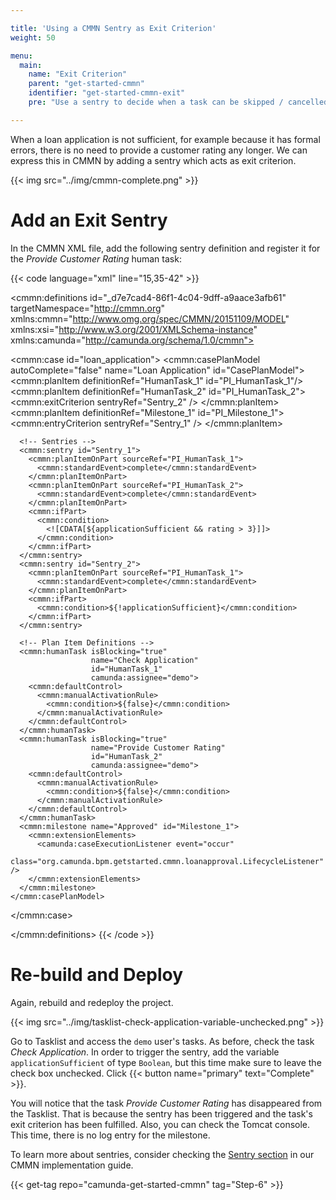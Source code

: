 ```yaml
---

title: 'Using a CMMN Sentry as Exit Criterion'
weight: 50

menu:
  main:
    name: "Exit Criterion"
    parent: "get-started-cmmn"
    identifier: "get-started-cmmn-exit"
    pre: "Use a sentry to decide when a task can be skipped / cancelled."

---
```


When a loan application is not sufficient, for example because it has formal errors, there is no need to provide a customer rating any longer. We can express this in CMMN by adding a sentry which acts as exit criterion.

{{< img src="../img/cmmn-complete.png" >}}


# Add an Exit Sentry

In the CMMN XML file, add the following sentry definition and register it for the *Provide Customer Rating* human task:


{{< code language="xml" line="15,35-42" >}}
<?xml version="1.0" encoding="UTF-8" standalone="yes"?>
<cmmn:definitions id="_d7e7cad4-86f1-4c04-9dff-a9aace3afb61"
        targetNamespace="http://cmmn.org"
        xmlns:cmmn="http://www.omg.org/spec/CMMN/20151109/MODEL"
        xmlns:xsi="http://www.w3.org/2001/XMLSchema-instance"
        xmlns:camunda="http://camunda.org/schema/1.0/cmmn">

  <cmmn:case id="loan_application">
    <cmmn:casePlanModel autoComplete="false"
                        name="Loan Application"
                        id="CasePlanModel">
      <!-- Plan Items -->
      <cmmn:planItem definitionRef="HumanTask_1" id="PI_HumanTask_1"/>
      <cmmn:planItem definitionRef="HumanTask_2" id="PI_HumanTask_2">
        <cmmn:exitCriterion sentryRef="Sentry_2" />
      </cmmn:planItem>
      <cmmn:planItem definitionRef="Milestone_1" id="PI_Milestone_1">
        <cmmn:entryCriterion sentryRef="Sentry_1" />
      </cmmn:planItem>

      <!-- Sentries -->
      <cmmn:sentry id="Sentry_1">
        <cmmn:planItemOnPart sourceRef="PI_HumanTask_1">
          <cmmn:standardEvent>complete</cmmn:standardEvent>
        </cmmn:planItemOnPart>
        <cmmn:planItemOnPart sourceRef="PI_HumanTask_2">
          <cmmn:standardEvent>complete</cmmn:standardEvent>
        </cmmn:planItemOnPart>
        <cmmn:ifPart>
          <cmmn:condition>
            <![CDATA[${applicationSufficient && rating > 3}]]>
          </cmmn:condition>
        </cmmn:ifPart>
      </cmmn:sentry>
      <cmmn:sentry id="Sentry_2">
        <cmmn:planItemOnPart sourceRef="PI_HumanTask_1">
          <cmmn:standardEvent>complete</cmmn:standardEvent>
        </cmmn:planItemOnPart>
        <cmmn:ifPart>
          <cmmn:condition>${!applicationSufficient}</cmmn:condition>
        </cmmn:ifPart>
      </cmmn:sentry>

      <!-- Plan Item Definitions -->
      <cmmn:humanTask isBlocking="true"
                      name="Check Application"
                      id="HumanTask_1"
                      camunda:assignee="demo">
        <cmmn:defaultControl>
          <cmmn:manualActivationRule>
            <cmmn:condition>${false}</cmmn:condition>
          </cmmn:manualActivationRule>
        </cmmn:defaultControl>
      </cmmn:humanTask>
      <cmmn:humanTask isBlocking="true"
                      name="Provide Customer Rating"
                      id="HumanTask_2"
                      camunda:assignee="demo">
        <cmmn:defaultControl>
          <cmmn:manualActivationRule>
            <cmmn:condition>${false}</cmmn:condition>
          </cmmn:manualActivationRule>
        </cmmn:defaultControl>
      </cmmn:humanTask>
      <cmmn:milestone name="Approved" id="Milestone_1">
        <cmmn:extensionElements>
          <camunda:caseExecutionListener event="occur"
            class="org.camunda.bpm.getstarted.cmmn.loanapproval.LifecycleListener" />
        </cmmn:extensionElements>
      </cmmn:milestone>
    </cmmn:casePlanModel>
  </cmmn:case>

</cmmn:definitions>
{{< /code >}}



# Re-build and Deploy

Again, rebuild and redeploy the project.

{{< img src="../img/tasklist-check-application-variable-unchecked.png" >}}

Go to Tasklist and access the `demo` user's tasks. As before, check the task *Check Application*. In order to trigger the sentry, add the variable `applicationSufficient` of type `Boolean`, but this time make sure to leave the check box unchecked. Click {{< button name="primary" text="Complete" >}}.

You will notice that the task *Provide Customer Rating* has disappeared from the Tasklist. That is because the sentry has been triggered and the task's exit criterion has been fulfilled. Also, you can check the Tomcat console. This time, there is no log entry for the milestone.

To learn more about sentries, consider checking the [Sentry section](/manual/latest/reference/cmmn11/sentry) in our CMMN implementation guide.

{{< get-tag repo="camunda-get-started-cmmn" tag="Step-6" >}}
